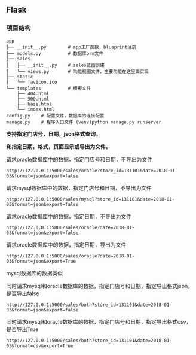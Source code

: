 ## Flask

### 项目结构

```
app
├── __init__.py        # app工厂函数，blueprint注册
├── models.py          # 数据库orm文件
├── sales
│   ├── __init__.py    # sales蓝图创建
│   └── views.py       # 功能视图文件，主要功能在这里面实现
├── static
│   └── favicon.ico
└── templates          # 模板文件
    ├── 404.html
    ├── 500.html
    ├── base.html
    └── index.html
config.py    # 配置文件，数据库的连接配置
manage.py    # 程序入口文件 (venv)python manage.py runserver
```

**支持指定门店号，日期，json格式查询。**

**和指定日期，格式，页面显示或导出为文件。**

请求oracle数据库中的数据，指定门店号和日期，不导出为文件

```
http://127.0.0.1:5000/sales/oracle?store_id=131101&date=2018-01-03&format=json&export=false
```

请求mysql数据库中的数据，指定门店号和日期，不导出为文件

```
http://127.0.0.1:5000/sales/mysql?store_id=131101&date=2018-01-03&format=json&export=false
```

请求oracle数据库中的数据，指定日期，不导出为文件

```
http://127.0.0.1:5000/sales/oracle?date=2018-01-03&format=json&export=false
```

请求oracle数据库中的数据，指定日期，导出为文件

```
http://127.0.0.1:5000/sales/oracle?date=2018-01-03&format=json&export=True
```

mysql数据库的数据类似

同时请求mysql和oracle数据库的数据，指定门店号和日期，指定导出格式json，是否导出false

```
http://127.0.0.1:5000/sales/both?store_id=131101&date=2018-01-03&format=json&export=false
```

同时请求mysql和oracle数据库的数据，指定门店号和日期，指定导出格式csv，是否导出True

```
http://127.0.0.1:5000/sales/both?store_id=131101&date=2018-01-03&format=csv&export=True
```